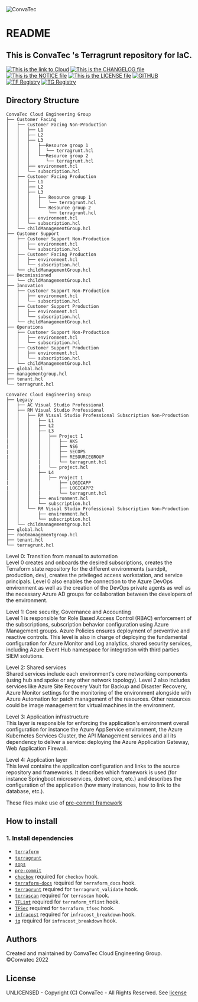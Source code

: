 <img alt="ConvaTec" src="https://upload.wikimedia.org/wikipedia/en/4/4c/ConvaTec_logo.svg">  

# README

This is ConvaTec 's Terragrunt repository for IaC.
---
[![This is the link to Cloud][azure-badge]][azure] [![This is the CHANGELOG file][changelog-badge]][changelog] [![This is the NOTICE file][notice-badge]][notice] [![This is the LICENSE file][license-badge]][license] [![GITHUB](https://img.shields.io/badge/github-CEG--IaC--Modules--ACP-brightgreen.svg?style=flat&logo=github)](https://github.com/devCvT/CEG-IaC-Modules-AZURE/) [![TF Registry](https://img.shields.io/badge/terraform-docs-7B42BC.svg?style=flat&logo=terraform)](https://registry.terraform.io/providers/hashicorp/azurerm/latest/docs)   [![TG Registry](https://img.shields.io/badge/terragrunt-docs-violet.svg?style=flat&logo=terraform)](https://terragrunt.gruntwork.io/docs/)

## Directory Structure
```
ConvaTec Cloud Engineering Group
├── Customer Facing
│   ├── Customer Facing Non-Production
│   │   ├── L1
│   │   ├── L2
│   │   ├── L3
│   │   │   ├──Resource group 1
│   │   │   │  └── terragrunt.hcl
│   │   │   └──Resource group 2
│   │   │      └── terragrunt.hcl
│   │   ├── environment.hcl
│   │   └── subscription.hcl
│   ├── Customer Facing Production
│   │   ├── L1
│   │   ├── L2
│   │   ├── L3
│   │   │   ├── Resource group 1
│   │   │   │   └── terragrunt.hcl
│   │   │   └── Resource group 2
│   │   │       └── terragrunt.hcl
│   │   ├── environment.hcl
│   │   └── subscription.hcl
│   └── childManagementGroup.hcl
├── Customer Support
│   ├── Customer Support Non-Production
│   │   ├── environment.hcl
│   │   └── subscription.hcl
│   ├── Customer Facing Production  
│   │   ├── environment.hcl  
│   │   └── subscription.hcl
│   └── childManagementGroup.hcl
├── Decomissioned  
│   └── childManagementGroup.hcl
├── Innovation  
│   ├── Customer Support Non-Production
│   │   ├── environment.hcl  
│   │   └── subscription.hcl  
│   ├── Customer Support Production
│   │   ├── environment.hcl  
│   │   └── subscription.hcl  
│   └── childManagementGroup.hcl
├── Operations  
│   ├── Customer Support Non-Production
│   │   ├── environment.hcl  
│   │   └── subscription.hcl  
│   ├── Customer Support Production
│   │   ├── environment.hcl  
│   │   └── subscription.hcl  
│   └── childManagementGroup.hcl
├── global.hcl
├── managementgroup.hcl
├── tenant.hcl  
└── terragrunt.hcl  
```

```
ConvaTec Cloud Engineering Group  
├── Legacy  
│   ├── AC Visual Studio Professional  
│   ├── RM Visual Studio Professional  
│   │   ├── RM Visual Studio Professional Subscription Non-Production  
│   │   │   ├── L1  
│   │   │   ├── L2
│   │   │   ├── L3  
│   │   │   │   ├── Project 1
|   │   │   │   │   ├── AKS
|   │   │   │   │   ├── NSG
|   │   │   │   │   ├── SECOPS
|   │   │   │   │   ├── RESOURCEGROUP
│   │   │   |   │   └── terragrunt.hcl
│   │   │   |   └── project.hcl
│   │   │   ├── L4  
│   │   │   │   ├── Project 1
|   │   │   │       ├── LOGICAPP
|   │   │   │       ├── LOGICAPP2
│   │   │   |       └── terragrunt.hcl
│   │   │   ├── environment.hcl  
│   │   │   └── subscription.hcl  
│   │   └── RM Visual Studio Professional Subscription Non-Production  
│   │       ├── environment.hcl  
│   │       └── subscription.hcl  
│   └── childmanagementgroup.hcl  
├── global.hcl
├── rootmanagementgroup.hcl
├── tenant.hcl
└── terragrunt.hcl
```


Level 0: Transition from manual to automation  
Level 0 creates and onboards the desired subscriptions, creates the Terraform state repository for the different environments (sandpit, production, dev), creates the privileged access workstation, and service principals. Level 0 also enables the connection to the Azure DevOps environment as well as the creation of the DevOps private agents as well as the necessary Azure AD groups for collaboration between the developers of the environment.  

Level 1: Core security, Governance and Accounting  
Level 1 is responsible for Role Based Access Control (RBAC) enforcement of the subscriptions, subscription behavior configuration using Azure Management groups. Azure Policies ensures deployment of preventive and reactive controls. This level is also in charge of deploying the fundamental configuration for Azure Monitor and Log analytics, shared security services, including Azure Event Hub namespace for integration with third parties SIEM solutions.  

Level 2: Shared services  
Shared services include each environment's core networking components (using hub and spoke or any other network topology). Level 2 also includes services like Azure Site Recovery Vault for Backup and Disaster Recovery, Azure Monitor settings for the monitoring of the environment alongside with Azure Automation for patch management of the resources. Other resources could be image management for virtual machines in the environment.  

Level 3: Application infrastructure  
This layer is responsible for enforcing the application's environment overall configuration for instance the Azure AppService environment, the Azure Kubernetes Services Cluster, the API Management services and all its dependency to deliver a service: deploying the Azure Application Gateway, Web Application Firewall.  

Level 4: Application layer  
This level contains the application configuration and links to the source repository and frameworks. It describes which framework is used (for instance Springboot microservices, dotnet core, etc.) and describes the configuration of the application (how many instances, how to link to the database, etc.).  


These files make use of [pre-commit framework](http://pre-commit.com/)  

## How to install

### 1. Install dependencies

<!-- markdownlint-disable no-inline-html -->
* [`terraform`](https://www.terraform.io/downloads)
* [`terragrunt`](https://terragrunt.gruntwork.io/docs/getting-started/install/)
* [`sops`](https://github.com/mozilla/sops/releases)
* [`pre-commit`](https://pre-commit.com/#install)
* [`checkov`](https://github.com/bridgecrewio/checkov) required for `checkov` hook.
* [`terraform-docs`](https://github.com/terraform-docs/terraform-docs) required for `terraform_docs` hook.
* [`terragrunt`](https://terragrunt.gruntwork.io/docs/getting-started/install/) required for `terragrunt_validate` hook.
* [`terrascan`](https://github.com/accurics/terrascan) required for `terrascan` hook.
* [`TFLint`](https://github.com/terraform-linters/tflint) required for `terraform_tflint` hook.
* [`TFSec`](https://github.com/liamg/tfsec) required for `terraform_tfsec` hook.
* [`infracost`](https://github.com/infracost/infracost) required for `infracost_breakdown` hook.
* [`jq`](https://github.com/stedolan/jq) required for `infracost_breakdown` hook.

## Authors
Created and maintained by ConvaTec Cloud Engineering Group.  
©Convatec 2022  

## License
UNLICENSED - Copyright (C) ConvaTec - All Rights Reserved. See [license]  

[azure]: https://portal.azure.com
[azure-badge]: https://img.shields.io/badge/cloud-Microsoft%20Azure-blue.svg?style=flat&logo=microsoftazure
[readme]: ./README.md
[readme-badge]: https://img.shields.io/badge/readme-information-red.svg
[usage]: ./USAGE.md
[usage-badge]: https://img.shields.io/badge/usage-examples-lightgrey.svg
[changelog]: ./CHANGELOG.md
[changelog-badge]: https://img.shields.io/badge/changelog-release-green.svg
[license]: ./LICENSE.md
[license-badge]: https://img.shields.io/badge/license-%40ConvaTec-orange.svg
[notice]: ./NOTICE.md
[notice-badge]: https://img.shields.io/badge/notice-%40copyright-lightgrey.svg
